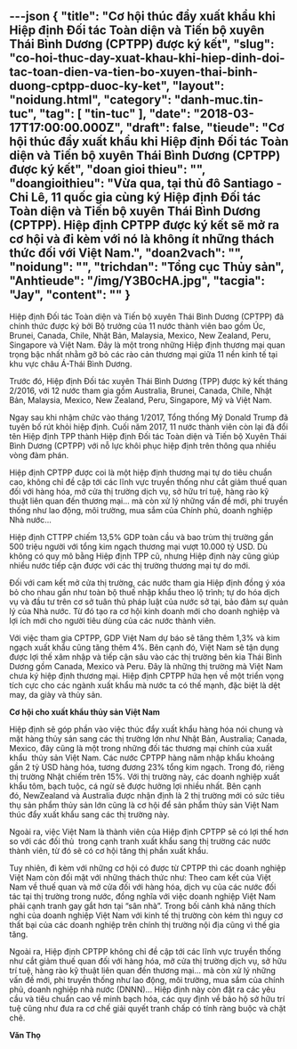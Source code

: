 ---json
{
    "title": "Cơ hội thúc đẩy xuất khẩu khi Hiệp định Đối tác Toàn diện và Tiến bộ xuyên Thái Bình Dương (CPTPP) được ký kết",
    "slug": "co-hoi-thuc-day-xuat-khau-khi-hiep-dinh-doi-tac-toan-dien-va-tien-bo-xuyen-thai-binh-duong-cptpp-duoc-ky-ket",
    "layout": "noidung.html",
    "category": "danh-muc.tin-tuc",
    "tag": [
        "tin-tuc"
    ],
    "date": "2018-03-17T17:00:00.000Z",
    "draft": false,
    "tieude": "Cơ hội thúc đẩy xuất khẩu khi Hiệp định Đối tác Toàn diện và Tiến bộ xuyên Thái Bình Dương (CPTPP) được ký kết",
    "doan gioi thieu": "",
    "doangioithieu": "Vừa qua, tại thủ đô Santiago - Chi Lê, 11 quốc gia cùng ký Hiệp định Đối tác Toàn diện và Tiến bộ xuyên Thái Bình Dương (CPTPP). Hiệp định CPTPP được ký kết sẽ mở ra cơ hội và đi kèm với nó là không ít những thách thức đối với Việt Nam.",
    "doan2vach": "",
    "noidung": "",
    "trichdan": "Tổng cục Thủy sản",
    "Anhtieude": "/img/Y3B0cHA.jpg",
    "tacgia": "Jay",
    "__content__": ""
}
---
<p><span style="font-size:14px">Hiệp định Đối t&aacute;c To&agrave;n diện v&agrave; Tiến bộ xuy&ecirc;n Th&aacute;i B&igrave;nh Dương (CPTPP) đ&atilde; ch&iacute;nh thức được k&yacute; bởi Bộ trưởng của 11 nước th&agrave;nh vi&ecirc;n bao gồm &Uacute;c, Brunei, Canada, Chile, Nhật Bản, Malaysia, Mexico, New Zealand, Peru, Singapore v&agrave; Việt Nam. Đ&acirc;y l&agrave; một trong những Hiệp định thương mại quan trọng bậc nhất nhằm gỡ bỏ c&aacute;c r&agrave;o cản thương mại giữa 11 nền kinh tế tại khu vực ch&acirc;u &Aacute;-Th&aacute;i B&igrave;nh Dương.</span></p>

<p><span style="font-size:14px">Trước đ&oacute;, Hiệp định Đối t&aacute;c xuy&ecirc;n Th&aacute;i B&igrave;nh Dương (TPP) được k&yacute; kết th&aacute;ng 2/2016, với 12 nước tham gia gồm Australia, Brunei, Canada, Chile, Nhật Bản, Malaysia, Mexico, New Zealand, Peru, Singapore, Mỹ v&agrave; Việt Nam.</span></p>

<p><span style="font-size:14px">Ngay sau khi nhậm chức v&agrave;o th&aacute;ng 1/2017, Tổng thống Mỹ Donald Trump đ&atilde; tuy&ecirc;n bố r&uacute;t khỏi hiệp định. Cuối năm 2017, 11 nước th&agrave;nh vi&ecirc;n c&ograve;n lại đ&atilde; đổi t&ecirc;n Hiệp định TPP th&agrave;nh Hiệp định Đối t&aacute;c To&agrave;n diện v&agrave; Tiến bộ Xuy&ecirc;n Th&aacute;i B&igrave;nh Dương (CPTPP) với nỗ lực kh&ocirc;i phục hiệp định tr&ecirc;n th&ocirc;ng qua nhiều v&ograve;ng đ&agrave;m ph&aacute;n.</span></p>

<p><span style="font-size:14px">Hiệp định CPTPP được coi l&agrave; một hiệp định thương mại tự do ti&ecirc;u chuẩn cao, kh&ocirc;ng chỉ đề cập tới c&aacute;c lĩnh vực truyền thống như cắt giảm thuế quan đối với h&agrave;ng h&oacute;a, mở cửa thị trường dịch vụ, sở hữu tr&iacute; tuệ, h&agrave;ng r&agrave;o kỹ thuật li&ecirc;n quan đến thương mại... m&agrave; c&ograve;n xử l&yacute; những vấn đề mới, phi truyền thống như lao động, m&ocirc;i trường, mua sắm của Ch&iacute;nh phủ, doanh nghiệp Nh&agrave; nước&hellip;</span></p>

<p><span style="font-size:14px">Hi&ecirc;̣p định CTTPP chiếm 13,5% GDP to&agrave;n cầu v&agrave; bao tr&ugrave;m thị trường gần 500 triệu người với tổng kim ngạch thương mại vượt 10.000 tỷ USD. D&ugrave; kh&ocirc;ng c&oacute; quy m&ocirc; bằng Hiệp định TPP cũ, nhưng Hiệp định n&agrave;y cũng gi&uacute;p nhiều nước tiếp cận được với c&aacute;c thị trường thương mại tự do mới.</span></p>

<p><span style="font-size:14px">Đ&ocirc;́i với cam k&ecirc;́t mở cửa thị trường, c&aacute;c nước tham gia Hiệp định đồng &yacute; x&oacute;a bỏ cho nhau gần như to&agrave;n bộ thuế nhập khẩu theo lộ tr&igrave;nh; tự do h&oacute;a dịch vụ v&agrave; đầu tư tr&ecirc;n cơ sở tu&acirc;n thủ ph&aacute;p luật của nước sở tại, bảo đảm sự quản l&yacute; của Nh&agrave; nước. Từ đ&oacute; tạo ra cơ hội kinh doanh mới cho doanh nghiệp v&agrave; lợi &iacute;ch mới cho người ti&ecirc;u d&ugrave;ng của c&aacute;c nước th&agrave;nh vi&ecirc;n.&nbsp;</span></p>

<p><span style="font-size:14px">Với việc tham gia CPTPP, GDP Việt Nam dự b&aacute;o sẽ tăng th&ecirc;m 1,3% v&agrave; kim ngạch xuất khẩu cũng tăng th&ecirc;m 4%. B&ecirc;n cạnh đ&oacute;, Việt Nam sẽ tận dụng được lợi thế x&acirc;m nhập v&agrave; tiếp cận s&acirc;u v&agrave;o c&aacute;c thị trường b&ecirc;n kia Th&aacute;i B&igrave;nh Dương gồm Canada, Mexico v&agrave; Peru. Đ&acirc;y l&agrave; những thị trường m&agrave; Việt Nam chưa k&yacute; hiệp định thương mại. Hi&ecirc;̣p định CPTPP hứa hẹn về một triển vọng t&iacute;ch cực cho c&aacute;c ng&agrave;nh xuất khẩu m&agrave; nước ta c&oacute; thế mạnh, đặc biệt l&agrave; dệt may, da gi&agrave;y v&agrave; thủy sản.</span></p>

<p><span style="font-size:14px"><strong>Cơ h&ocirc;̣i cho xu&acirc;́t kh&acirc;̉u thủy sản Vi&ecirc;̣t Nam</strong></span></p>

<p><span style="font-size:14px">Hiệp định sẽ g&oacute;p phần v&agrave;o việc th&uacute;c đẩy xuất khẩu h&agrave;ng h&oacute;a nói chung và mặt hàng thủy sản sang c&aacute;c thị trường lớn như Nhật Bản, Australia; Canada, Mexico, đ&acirc;y cũng là m&ocirc;̣t trong những đ&ocirc;́i tác thương mại chính của xu&acirc;́t khẩu&nbsp; thủy sản Vi&ecirc;̣t Nam. C&aacute;c nước CPTPP h&agrave;ng năm nhập khẩu khoảng gần 2 tỷ USD h&agrave;ng h&oacute;a, tương đương 23% tổng kim ngạch. Trong đ&oacute;, ri&ecirc;ng thị trường Nhật chiếm tr&ecirc;n 15%. Với thị trường n&agrave;y, c&aacute;c doanh nghiệp xuất khẩu t&ocirc;m, bạch tuộc, c&aacute; ngừ sẽ được hưởng lợi nhiều nhất. B&ecirc;n cạnh đó,&nbsp;NewZealand&nbsp;v&agrave;&nbsp;Australia&nbsp;được nhận định l&agrave; 2 thị trường mới c&oacute; sức ti&ecirc;u thụ sản ph&acirc;̉m thủy sản lớn cũng là cơ h&ocirc;̣i đ&ecirc;̉ sản ph&acirc;̉m thủy sản Vi&ecirc;̣t Nam thúc đ&acirc;̉y xu&acirc;́t kh&acirc;̉u sang các thị trường này.</span></p>

<p><span style="font-size:14px">Ngoài ra, vi&ecirc;̣c Vi&ecirc;̣t Nam là thành vi&ecirc;n của Hi&ecirc;̣p định CPTPP sẽ có lợi th&ecirc;́ hơn so với các đ&ocirc;́i thủ&nbsp; trong cạnh tranh xu&acirc;́t kh&acirc;̉u sang thị trường các nước thành vi&ecirc;n, từ đó sẽ có cơ h&ocirc;̣i tăng thị ph&acirc;̀n xu&acirc;́t kh&acirc;̉u.</span></p>

<p><span style="font-size:14px">Tuy nhi&ecirc;n, đi kèm với những cơ h&ocirc;̣i có được từ CPTPP thì các doanh nghi&ecirc;̣p Vi&ecirc;̣t Nam còn đ&ocirc;́i mặt với những thách thức như: Theo cam k&ecirc;́t của Vi&ecirc;̣t Nam v&ecirc;̀ thu&ecirc;́ quan và mở cửa đ&ocirc;́i với h&agrave;ng h&oacute;a, dịch vụ của c&aacute;c nước đối t&aacute;c tại thị trường trong nước, đồng nghĩa với việc doanh nghiệp Việt Nam phải cạnh tranh gay gắt hơn tại &ldquo;s&acirc;n nh&agrave;&rdquo;. Trong bối cảnh khả năng th&iacute;ch nghi của doanh nghiệp Việt Nam với kinh tế thị trường c&ograve;n k&eacute;m th&igrave; nguy cơ thất bại của c&aacute;c doanh nghiệp tr&ecirc;n ch&iacute;nh thị trường nội địa cũng v&igrave; thế gia tăng.</span></p>

<p><span style="font-size:14px">Ngoài ra, Hi&ecirc;̣p định CPTPP kh&ocirc;ng chỉ đề cập tới c&aacute;c lĩnh vực truyền thống như cắt giảm thuế quan đối với h&agrave;ng h&oacute;a, mở cửa thị trường dịch vụ, sở hữu tr&iacute; tuệ, h&agrave;ng r&agrave;o kỹ thuật li&ecirc;n quan đến thương mại... m&agrave; c&ograve;n xử l&yacute; những vấn đề mới, phi truyền thống như lao động, m&ocirc;i trường, mua sắm của ch&iacute;nh phủ, doanh nghiệp nh&agrave; nước (DNNN)... Hiệp định n&agrave;y c&ograve;n đặt ra c&aacute;c y&ecirc;u cầu v&agrave; ti&ecirc;u chuẩn cao về minh bạch h&oacute;a, c&aacute;c quy định về bảo hộ sở hữu tr&iacute; tuệ cũng như đưa ra cơ chế giải quyết tranh chấp c&oacute; t&iacute;nh r&agrave;ng buộc v&agrave; chặt chẽ.&nbsp;</span></p>

<p><span style="font-size:14px"><strong>Văn Thọ</strong></span></p>
